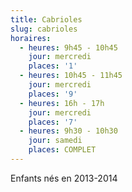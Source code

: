 ```yaml
---
title: Cabrioles
slug: cabrioles
horaires:
  - heures: 9h45 - 10h45
    jour: mercredi
    places: '1'
  - heures: 10h45 - 11h45
    jour: mercredi
    places: '9'
  - heures: 16h - 17h
    jour: mercredi
    places: '7'
  - heures: 9h30 - 10h30
    jour: samedi
    places: COMPLET
---
```

Enfants nés en 2013-2014
